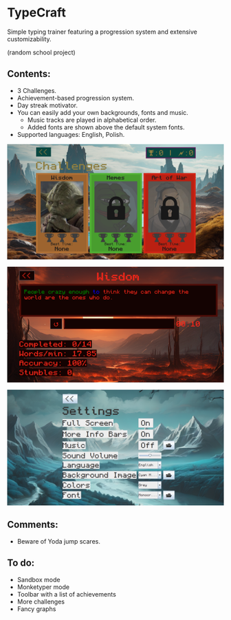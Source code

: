 # TypeCraft
Simple typing trainer featuring a progression system and extensive customizability.

(random school project)

## Contents:
* 3 Challenges.
* Achievement-based progression system.
* Day streak motivator.
* You can easily add your own backgrounds, fonts and music.
    * Music tracks are played in alphabetical order.
    * Added fonts are shown above the default system fonts.
* Supported languages: English, Polish.

![ss1](/res/screenshots/ss1.png)

![ss2](/res/screenshots/ss2.png)

![ss3](/res/screenshots/ss3.png)

## Comments:
* Beware of Yoda jump scares.

## To do:
- Sandbox mode
- Monketyper mode
- Toolbar with a list of achievements
- More challenges
- Fancy graphs